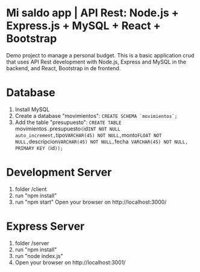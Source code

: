 # Mi saldo app | API Rest: Node.js + Express.js + MySQL + React + Bootstrap
Demo project to manage a personal budget. 
This is a basic application crud that uses API Rest development with Node.js, Express and MySQL in the backend, and React, Bootstrap in de frontend.
 
# Database
1. Install MySQL
2. Create a database "movimientos": ``CREATE SCHEMA `movimientos`;``
3. Add the table "presupuesto":
`CREATE TABLE `movimientos`.`presupuesto` (
  `id` INT NOT NULL auto_increment,
  `tipo` VARCHAR(45) NOT NULL,
  `monto` FLOAT NOT NULL,
  `descripcion` VARCHAR(45) NOT NULL,
  `fecha` VARCHAR(45) NOT NULL,
  PRIMARY KEY (`id`));
`

# Development Server
1. folder /client
2. run "npm install"
3. run  "npm start"
Open your browser on http://localhost:3000/

# Express Server
1. folder /server 
2. run "npm install"
3. run "node index.js"
4. Open your browser on http://localhost:3001/

